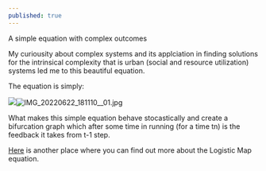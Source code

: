 ```yaml
---
published: true
---
```

A simple equation with complex outcomes

My curiousity about complex systems and its applciation in finding solutions for the intrinsical complexity that is urban (social and resource utilization) systems led me to this beautiful equation. 

The equation is simply:


![]({{site.baseurl}}/_posts/IMG_20220622_181110__01.jpg)![IMG_20220622_181110__01.jpg]({{site.baseurl}}/_posts/IMG_20220622_181110__01.jpg)


What makes this simple equation behave stocastically and create a bifurcation graph which after some time in running (for a time tn) is the feedback it takes from t-1 step.



[Here](https://www.magesblog.com/post/2012-03-17-logistic-map-feigenbaum-diagram/) is another place where you can find out more about the Logistic Map equation.


